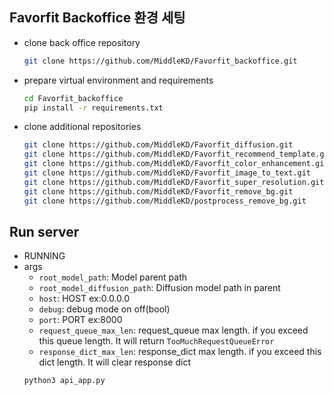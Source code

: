 ## Favorfit Backoffice 환경 세팅

- clone back office repository
  ```bash
  git clone https://github.com/MiddleKD/Favorfit_backoffice.git
  ```

- prepare virtual environment and requirements
  ```bash
  cd Favorfit_backoffice
  pip install -r requirements.txt
  ```

- clone additional repositories
  ```bash
  git clone https://github.com/MiddleKD/Favorfit_diffusion.git
  git clone https://github.com/MiddleKD/Favorfit_recommend_template.git
  git clone https://github.com/MiddleKD/Favorfit_color_enhancement.git
  git clone https://github.com/MiddleKD/Favorfit_image_to_text.git
  git clone https://github.com/MiddleKD/Favorfit_super_resolution.git
  git clone https://github.com/MiddleKD/Favorfit_remove_bg.git
  git clone https://github.com/MiddleKD/postprocess_remove_bg.git
  ```

## Run server
- RUNNING
- args
  - `root_model_path`: Model parent path
  - `root_model_diffusion_path`: Diffusion model path in parent
  - `host`: HOST ex:0.0.0.0
  - `debug`: debug mode on off(bool)
  - `port`: PORT ex:8000
  - `request_queue_max_len`: request_queue max length. if you exceed this queue length. It will return `TooMuchRequestQueueError`
  - `response_dict_max_len`: response_dict max length. if you exceed this dict length. It will clear response dict
  ```python
  python3 api_app.py
  ``` 
